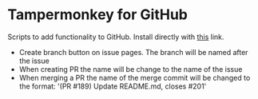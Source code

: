 # Tampermonkey for GitHub

Scripts to add functionality to GitHub. Install directly with [this][ge-raw] link.  
 - Create branch button on issue pages. The branch will be named after the issue
 - When creating PR the name will be change to the name of the issue
 - When merging a PR the name of the merge commit will be changed to the format: '(PR #189) Update README.md, closes #201'
 

  
[ge-raw]: https://raw.githubusercontent.com/holmbergjonas/github-browser-scripts/main/github-extensions.user.js
